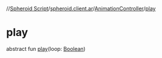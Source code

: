 //[Spheroid Script](../../index.md)/[spheroid.client.ar](../index.md)/[AnimationController](index.md)/[play](play.md)



# play  
 
abstract fun [play](play.md)(loop: [Boolean](../../spheroid/-boolean/index.md))  



